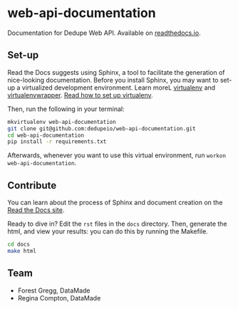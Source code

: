 # web-api-documentation

Documentation for Dedupe Web API. Available on [readthedocs.io](http://dedupe-web-api.readthedocs.io/en/latest/).

## Set-up 

Read the Docs suggests using Sphinx, a tool to facilitate the generation of nice-looking documentation. Before you install Sphinx, you may want to set-up a virtualized development environment. Learn moreL [virtualenv](http://virtualenv.readthedocs.org/en/latest/virtualenv.html) and [virtualenvwrapper](http://virtualenvwrapper.readthedocs.org/en/latest/install.html). [Read how to set up virtualenv](http://docs.python-guide.org/en/latest/dev/virtualenvs/).

Then, run the following in your terminal:

```bash
mkvirtualenv web-api-documentation
git clone git@github.com:dedupeio/web-api-documentation.git
cd web-api-documentation
pip install -r requirements.txt
```

Afterwards, whenever you want to use this virtual environment, run `workon web-api-documentation`.

## Contribute

You can learn about the process of Sphinx and document creation on the [Read the Docs site](http://docs.readthedocs.io/en/latest/getting_started.html).

Ready to dive in? Edit the `rst` files in the `docs` directory. Then, generate the html, and view your results: you can do this by running the Makefile.

```bash
cd docs
make html
```

## Team

* Forest Gregg, DataMade 
* Regina Compton, DataMade 
